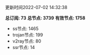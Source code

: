 更新时间2022-07-02 14:32:38

**总订阅: 73**
**总节点: 3739**
**有效节点: 1758**
- ss节点: 1465
- trojan节点: 199
- v2ray节点: 80
- ssr节点: 14
